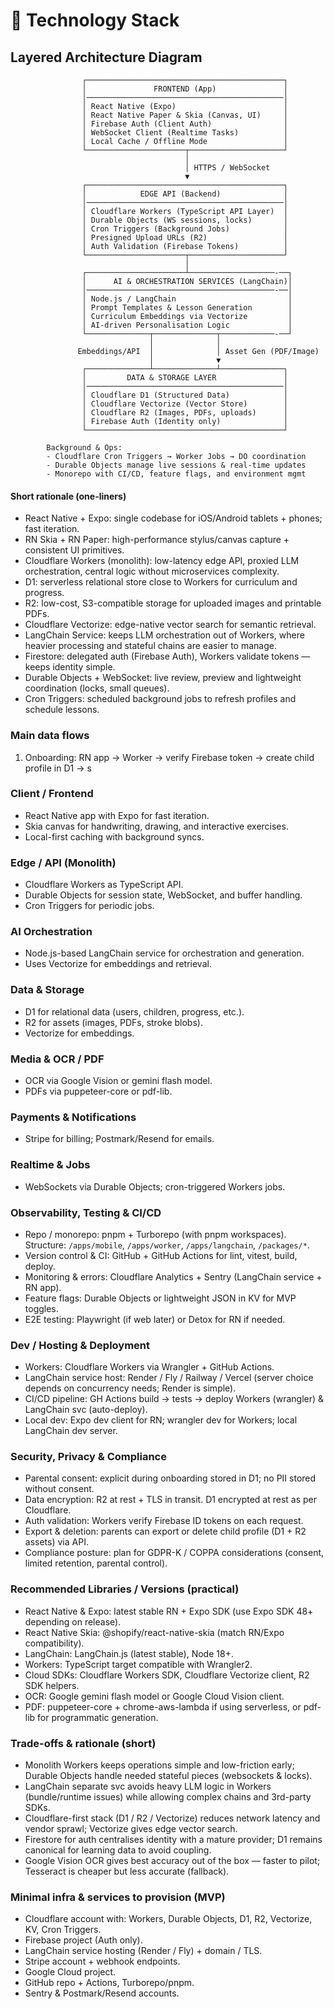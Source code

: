 # 🧰 Technology Stack

## Layered Architecture Diagram

```text
                ┌────────────────────────────────────────────┐
                │               FRONTEND (App)               │
                │────────────────────────────────────────────│
                │ React Native (Expo)                        │
                │ React Native Paper & Skia (Canvas, UI)     │
                │ Firebase Auth (Client Auth)                │
                │ WebSocket Client (Realtime Tasks)          │
                │ Local Cache / Offline Mode                 │
                └──────────────────────┬─────────────────────┘
                                       │
                                       │ HTTPS / WebSocket
                                       ▼
                ┌────────────────────────────────────────────┐
                │            EDGE API (Backend)              │
                │────────────────────────────────────────────│
                │ Cloudflare Workers (TypeScript API Layer)  │
                │ Durable Objects (WS sessions, locks)       │
                │ Cron Triggers (Background Jobs)            │
                │ Presigned Upload URLs (R2)                 │
                │ Auth Validation (Firebase Tokens)          │
                └──────────────────────┬─────────────────────┘
                                       │
                ┌──────────────────────┴───────────────────-──┐
                │      AI & ORCHESTRATION SERVICES (LangChain)│
                │──────────────────────────────────────────-──│
                │ Node.js / LangChain                         │
                │ Prompt Templates & Lesson Generation        │
                │ Curriculum Embeddings via Vectorize         │
                │ AI-driven Personalisation Logic             │
                └──────────────┬──────────────┬────────────-──┘
                               │              │
               Embeddings/API  │              │ Asset Gen (PDF/Image)
                               │              ▼
                ┌──────────────┴──────────────┴──────────────┐
                │         DATA & STORAGE LAYER               │
                │────────────────────────────────────────────│
                │ Cloudflare D1 (Structured Data)            │
                │ Cloudflare Vectorize (Vector Store)        │
                │ Cloudflare R2 (Images, PDFs, uploads)      │
                │ Firebase Auth (Identity only)              │
                └────────────────────────────────────────────┘

        Background & Ops:
        - Cloudflare Cron Triggers → Worker Jobs → DO coordination
        - Durable Objects manage live sessions & real-time updates
        - Monorepo with CI/CD, feature flags, and environment mgmt
```

#### Short rationale (one-liners)

- React Native + Expo: single codebase for iOS/Android tablets + phones; fast iteration.
- RN Skia + RN Paper: high-performance stylus/canvas capture + consistent UI primitives.
- Cloudflare Workers (monolith): low-latency edge API, proxied LLM orchestration, central logic without microservices complexity.
- D1: serverless relational store close to Workers for curriculum and progress.
- R2: low-cost, S3-compatible storage for uploaded images and printable PDFs.
- Cloudflare Vectorize: edge-native vector search for semantic retrieval.
- LangChain Service: keeps LLM orchestration out of Workers, where heavier processing and stateful chains are easier to manage.
- Firestore: delegated auth (Firebase Auth), Workers validate tokens — keeps identity simple.
- Durable Objects + WebSocket: live review, preview and lightweight coordination (locks, small queues).
- Cron Triggers: scheduled background jobs to refresh profiles and schedule lessons.

### Main data flows

1. Onboarding: RN app → Worker → verify Firebase token → create child profile in D1 → s

### Client / Frontend

- React Native app with Expo for fast iteration.
- Skia canvas for handwriting, drawing, and interactive exercises.
- Local-first caching with background syncs.

### Edge / API (Monolith)

- Cloudflare Workers as TypeScript API.
- Durable Objects for session state, WebSocket, and buffer handling.
- Cron Triggers for periodic jobs.

### AI Orchestration

- Node.js-based LangChain service for orchestration and generation.
- Uses Vectorize for embeddings and retrieval.

### Data & Storage

- D1 for relational data (users, children, progress, etc.).
- R2 for assets (images, PDFs, stroke blobs).
- Vectorize for embeddings.

### Media & OCR / PDF

- OCR via Google Vision or gemini flash model.
- PDFs via puppeteer-core or pdf-lib.

### Payments & Notifications

- Stripe for billing; Postmark/Resend for emails.

### Realtime & Jobs

- WebSockets via Durable Objects; cron-triggered Workers jobs.

### Observability, Testing & CI/CD

- Repo / monorepo: pnpm + Turborepo (with pnpm workspaces). Structure: `/apps/mobile`, `/apps/worker`, `/apps/langchain`, `/packages/*`.
- Version control & CI: GitHub + GitHub Actions for lint, vitest, build, deploy.
- Monitoring & errors: Cloudflare Analytics + Sentry (LangChain service + RN app).
- Feature flags: Durable Objects or lightweight JSON in KV for MVP toggles.
- E2E testing: Playwright (if web later) or Detox for RN if needed.

### Dev / Hosting & Deployment

- Workers: Cloudflare Workers via Wrangler + GitHub Actions.
- LangChain service host: Render / Fly / Railway / Vercel (server choice depends on concurrency needs; Render is simple).
- CI/CD pipeline: GH Actions build → tests → deploy Workers (wrangler) & LangChain svc (auto-deploy).
- Local dev: Expo dev client for RN; wrangler dev for Workers; local LangChain dev server.

### Security, Privacy & Compliance

- Parental consent: explicit during onboarding stored in D1; no PII stored without consent.
- Data encryption: R2 at rest + TLS in transit. D1 encrypted at rest as per Cloudflare.
- Auth validation: Workers verify Firebase ID tokens on each request.
- Export & deletion: parents can export or delete child profile (D1 + R2 assets) via API.
- Compliance posture: plan for GDPR-K / COPPA considerations (consent, limited retention, parental control).

### Recommended Libraries / Versions (practical)

- React Native & Expo: latest stable RN + Expo SDK (use Expo SDK 48+ depending on release).
- React Native Skia: @shopify/react-native-skia (match RN/Expo compatibility).
- LangChain: LangChain.js (latest stable), Node 18+.
- Workers: TypeScript target compatible with Wrangler2.
- Cloud SDKs: Cloudflare Workers SDK, Cloudflare Vectorize client, R2 SDK helpers.
- OCR: Google gemini flash model or Google Cloud Vision client.
- PDF: puppeteer-core + chrome-aws-lambda if using serverless, or pdf-lib for programmatic generation.

### Trade-offs & rationale (short)

- Monolith Workers keeps operations simple and low-friction early; Durable Objects handle needed stateful pieces (websockets & locks).
- LangChain separate svc avoids heavy LLM logic in Workers (bundle/runtime issues) while allowing complex chains and 3rd-party SDKs.
- Cloudflare-first stack (D1 / R2 / Vectorize) reduces network latency and vendor sprawl; Vectorize gives edge vector search.
- Firestore for auth centralises identity with a mature provider; D1 remains canonical for learning data to avoid coupling.
- Google Vision OCR gives best accuracy out of the box — faster to pilot; Tesseract is cheaper but less accurate (fallback).

### Minimal infra & services to provision (MVP)

- Cloudflare account with: Workers, Durable Objects, D1, R2, Vectorize, KV, Cron Triggers.
- Firebase project (Auth only).
- LangChain service hosting (Render / Fly) + domain / TLS.
- Stripe account + webhook endpoints.
- Google Cloud project.
- GitHub repo + Actions, Turborepo/pnpm.
- Sentry & Postmark/Resend accounts.
